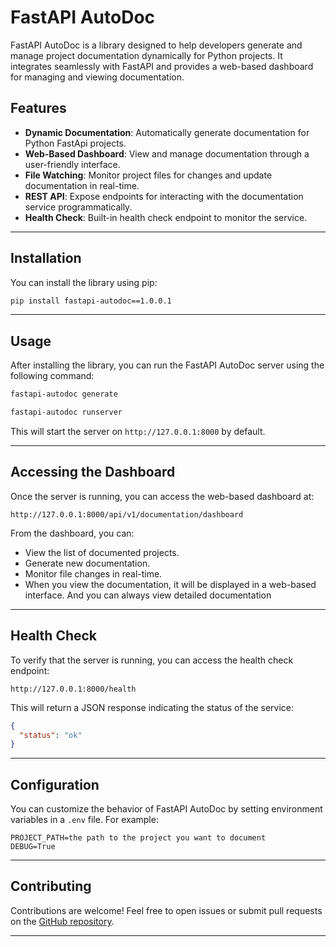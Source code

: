 # FastAPI AutoDoc

FastAPI AutoDoc is a library designed to help developers generate and manage project documentation dynamically for Python projects. It integrates seamlessly with FastAPI and provides a web-based dashboard for managing and viewing documentation.

## Features

- **Dynamic Documentation**: Automatically generate documentation for Python FastApi projects.
- **Web-Based Dashboard**: View and manage documentation through a user-friendly interface.
- **File Watching**: Monitor project files for changes and update documentation in real-time.
- **REST API**: Expose endpoints for interacting with the documentation service programmatically.
- **Health Check**: Built-in health check endpoint to monitor the service.

---

## Installation

You can install the library using pip:

```bash
pip install fastapi-autodoc==1.0.0.1
```
---

## Usage

After installing the library, you can run the FastAPI AutoDoc server using the following command:

```bash
fastapi-autodoc generate
```

```bash
fastapi-autodoc runserver
```

This will start the server on `http://127.0.0.1:8000` by default.

---

## Accessing the Dashboard

Once the server is running, you can access the web-based dashboard at:

```plaintext
http://127.0.0.1:8000/api/v1/documentation/dashboard
```

From the dashboard, you can:
- View the list of documented projects.
- Generate new documentation.
- Monitor file changes in real-time.
- When you view the documentation, it will be displayed in a web-based interface. And you can always view detailed documentation

---

## Health Check

To verify that the server is running, you can access the health check endpoint:

```plaintext
http://127.0.0.1:8000/health
```

This will return a JSON response indicating the status of the service:
```json
{
  "status": "ok"
}
```

---

## Configuration

You can customize the behavior of FastAPI AutoDoc by setting environment variables in a `.env` file. For example:

```plaintext
PROJECT_PATH=the path to the project you want to document
DEBUG=True
```

---

## Contributing

Contributions are welcome! Feel free to open issues or submit pull requests on the [GitHub repository](https://github.com/BisiOlaYemi/fastapi-auto-doc).

---